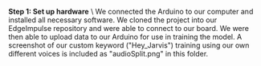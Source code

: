 **Step 1: Set up hardware** \\
We connected the Arduino to our computer and installed all necessary software. We cloned the project into our EdgeImpulse repository and were able to connect to our board. We were then able to upload data to our Arduino for use in training the model. A screenshot of our custom keyword ("Hey_Jarvis") training using our own different voices is included as "audioSplit.png" in this folder.
